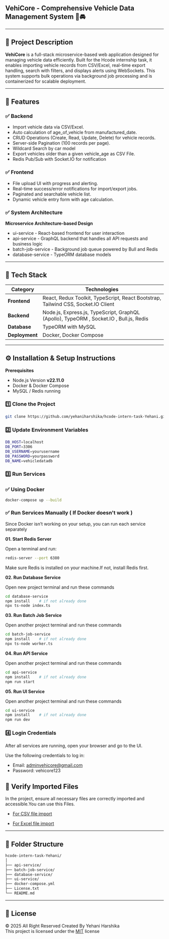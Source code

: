 ## VehiCore - Comprehensive Vehicle Data Management System 🚗🚘

---

## 📖 Project Description

**VehiCore**  is a full-stack microservice-based web application designed for managing vehicle data efficiently. Built for the Hcode internship task, it enables importing vehicle records from CSV/Excel, real-time export handling, search with filters, and displays alerts using WebSockets. This system supports bulk operations via background job processing and is containerized for scalable deployment.

---

## 🚀 Features

### ✅ Backend
- Import vehicle data via CSV/Excel.
- Auto calculation of age_of_vehicle from manufactured_date.
- CRUD Operations (Create, Read, Update, Delete) for vehicle records.
- Server-side Pagination (100 records per page).
- Wildcard Search by car model 
- Export vehicles older than a given vehicle_age as CSV File.
- Redis Pub/Sub with Socket.IO for notification


### ✅ Frontend
- File upload UI with progress and alerting.
- Real-time success/error notifications for import/export jobs.
- Paginated and searchable vehicle list.
- Dynamic vehicle entry form with age calculation.

### ✅ System Architecture

**Microservice Architecture-based Design**
- ui-service - React-based frontend for user interaction
- api-service - GraphQL backend that handles all API requests and business logic
- batch-job-service - Background job queue powered by Bull and Redis
- database-service - TypeORM database models

---

## 📌 Tech Stack

| Category          | Technologies                                                                           |
| ----------------- | ---------------------------------------------------------------------------------------|
| **Frontend**      | React, Redux Toolkit, TypeScript, React Bootstrap, Tailwind CSS, Socket.IO Client      |
| **Backend**       | Node.js, Express.js, TypeScript, GraphQL (Apollo), TypeORM , Socket.IO , Bull.js, Redis|
| **Database**      | TypeORM with MySQL                                                                     |
| **Deployment**    | Docker, Docker Compose                                                                 |

---

## ⚙️ Installation & Setup Instructions
**Prerequisites**
- Node.js Version **v22.11.0**
- Docker & Docker Compose
- MySQL / Redis running


### 1️⃣ Clone the Project
```sh
git clone https://github.com/yehaniharshika/hcode-intern-task-Yehani.git
```

### 2️⃣ Update Environment Variables
```sh
DB_HOST=localhost
DB_PORT=3306
DB_USERNAME=yourusername
DB_PASSWORD=yourpassword
DB_NAME=vehicledatadb
```

### 3️⃣ Run Services

### ✅ Using Docker
```sh
docker-compose up --build
```

### ✅ Run Services Manually ( If Docker doesn't work )
Since Docker isn’t working on your setup, you can run each service separately

**01. Start Redis Server** 

Open a terminal and run:
```sh
redis-server --port 6380
```
Make sure Redis is installed on your machine.If not, install Redis first.

**02. Run Database Service**

Open new project terminal and run these commands
```sh
cd database-service
npm install    # if not already done
npx ts-node index.ts
```

**03. Run Batch Job Service**

Open another project terminal and run these commands
```sh
cd batch-job-service
npm install    # if not already done
npx ts-node worker.ts
```

**04. Run API Service**

Open another project terminal and run these commands
```sh
cd api-service
npm install    # if not already done
npm run start
```

**05. Run UI Service**

Open another project terminal and run these commands
```sh
cd ui-service
npm install    # if not already done
npm run dev
``` 

### 4️⃣ Login Credentials
After all services are running, open your browser and go to the UI.

Use the following credentials to log in:

- Email: adminvehicore@gmail.com
- Password: vehicore123


## 🧪 Verify Imported Files
In the project, ensure all necessary files are correctly imported and accessible.You can use this Files.

- [For CSV file import](sample/vehicle-data.csv)

- [For Excel file import](sample/vehicle-details.xlsx)

---

## 📁 Folder Structure

```sh
hcode-intern-task-Yehani/
│          
├── api-service/     
├── batch-job-service/  
├── database-service/ 
├── ui-service/
├── docker-compose.yml
├── License.txt
└── README.md
```

---

## 🪪 License
© 2025 All Right Reserved Created By Yehani Harshika
<br/>
This project is licensed under the [MIT](License.txt) license